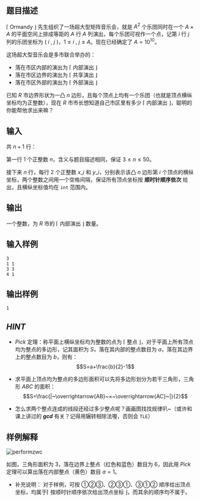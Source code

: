 ##
## 题目描述

$\lceil$ Ormandy $\rfloor$ 先生组织了一场超大型矩阵音乐会，就是 $A^2$ 个乐团同时在一个 $A×A$ 的平面空间上排成等距的 $A$ 行 $A$ 列演出，每个乐团可视作一个点，记第 $i$ 行 $j$ 列的乐团坐标为 $(~i~,~j~)$，$1 \le i~,~j \le A$。现在已经确定了 $A=10^{10}$。

这场超大型音乐会是多市联合举办的：

* 落在市区内部的演出为 $\lceil$ 内部演出 $\rfloor$
* 落在市区边界的演出为 $\lceil$ 共享演出 $\rfloor$
* 落在市区外部的演出为 $\lceil$ 外部演出 $\rfloor$

已知 $R$ 市边界形状为一凸 $n$ 边形，且每个顶点上均有一个乐团（也就是顶点横纵坐标均为正整数），现在 $R$ 市市长想知道自己市区里有多少 $\lceil$ 内部演出 $\rfloor$，聪明的你能帮他求出来嘛？


## 输入

共 $n+1$ 行：

第一行 $1$ 个正整数 $n$，含义与题目描述相同，保证 $3 \le n \le 50$。

接下来 $n$ 行，每行 $2$ 个正整数 $x\_i$ 和 $y\_i$，分别表示该凸 $n$ 边形第 $i$ 个顶点的横纵坐标，两个整数之间用一个空格间隔，保证所有顶点坐标按 **顺时针顺序依次** 给出，且横纵坐标值均在 `int` 范围内。


## 输出

一个整数，为 $R$ 市的 $\lceil$ 内部演出 $\rfloor$ 数量。

## 输入样例 

    3
    1 1
    3 3
    4 1

## 输出样例 

    1

## *HINT*

* $Pick$ 定理：称平面上横纵坐标均为整数的点为 $\lceil$ 整点 $\rfloor$，对于平面上所有顶点均为整点的多边形，记其面积为 $S$，落在其内部的整点数目为 $a$，落在其边界上的整点数目为 $b$，则有：
$$S=a+\frac{b}{2}-1$$

* 求平面上顶点均为整点的多边形面积可以先将多边形划分为若干三角形，三角形 $ABC$ 的面积：
$$S=\frac{|~\overrightarrow{AB}~×~\overrightarrow{AC}~|}{2}$$
* 怎么求两个整点连成的线段还经过多少整点呢？画画图找找规律叭~（或许和课上讲过的 **$gcd$** 有关？记得用辗转相除法喔，否则会 `TLE`）


## 样例解释


![performzwc](https://picst.sunbangyan.cn/2023/10/11/imjlk4.png)

如图，三角形面积为 $3$，落在边界上整点（红色和蓝色）数目为 $6$，因此用 $Pick$ 定理可以算出落在内部整点（黄色）数目 $a=1$。

* 补充说明：
对于样例，可按 $①②③$、$②③①$、$③①②$ 顺序给出顶点坐标，均属于$\lceil$ 按顺时针顺序依次给出顶点坐标 $\rfloor$，而其余的顺序均不属于。

